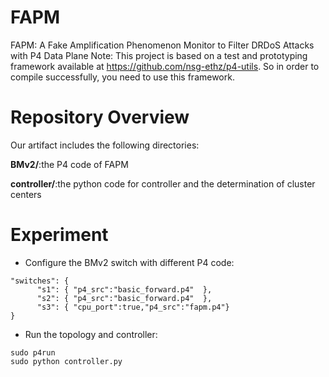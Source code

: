 # FAPM
FAPM: A Fake Amplification Phenomenon Monitor to Filter DRDoS Attacks with P4 Data Plane
Note: This project is based on a test and prototyping framework available at https://github.com/nsg-ethz/p4-utils. So in order to compile successfully, you need to use this framework.

# Repository Overview

Our artifact includes the following directories:

**BMv2/**:the P4 code of FAPM

**controller/**:the python code for controller and the determination of cluster centers

# Experiment
- Configure the BMv2 switch with different P4 code:
```
"switches": {
      "s1": { "p4_src":"basic_forward.p4"  },
      "s2": { "p4_src":"basic_forward.p4"  },
      "s3": { "cpu_port":true,"p4_src":"fapm.p4"}
}
```
- Run the topology and controller:
```
sudo p4run
sudo python controller.py
```

